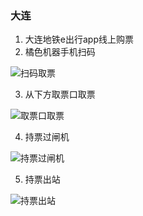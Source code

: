 
### 大连

1. 大连地铁e出行app线上购票
2. 橘色机器手机扫码

![扫码取票](https://yamaeye.github.io/docs/img/life/trip/大连地铁扫码取票.png)

3. 从下方取票口取票

![取票口取票](https://yamaeye.github.io/docs/img/life/trip/大连地铁取票口取票.png)

4. 持票过闸机

![持票过闸机](https://yamaeye.github.io/docs/img/life/trip/大连地铁持票过闸机.png)

5. 持票出站

![持票出站](https://yamaeye.github.io/docs/img/life/trip/大连地铁持票出站.png)
